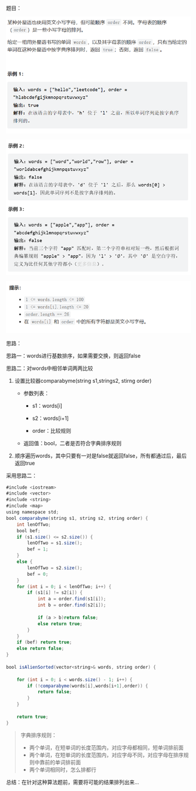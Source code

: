 题目：

![image-20230309104532897](34—外星语是否排序/img/image-20230309104532897.png)

![image-20230309104548287](34—外星语是否排序/img/image-20230309104548287.png)

![image-20230309104557906](34—外星语是否排序/img/image-20230309104557906.png)

思路：

思路一：words进行基数排序，如果需要交换，则返回false

思路二：对words中相邻单词两两比较

1. 设置比较器comparabyme(string s1,strings2, stirng order)

   + 参数列表：

     + s1：words[i]

     + s2：words[i+1]

     + order：比较规则

   + 返回值：bool，二者是否符合字典排序规则

2. 顺序遍历words，其中只要有一对是false就返回false，所有都通过后，最后返回true

采用思路二：

```java
#include <iostream>
#include <vector>
#include <string>
#include <map>
using namespace std;
bool comparabyme(string s1, string s2, string order) {
	int lenOfTwo;
	bool bef;
	if (s1.size() <= s2.size()) {
		lenOfTwo = s1.size();
		bef = 1;
	}
	else {
		lenOfTwo = s2.size();
		bef = 0;
	}
	for (int i = 0; i < lenOfTwo; i++) {
		if (s1[i] != s2[i]) {
			int a = order.find(s1[i]);
			int b = order.find(s2[i]);
			
			if (a > b)return false;
			else return true;
		}
	}
	if (bef) return true;
	else return false;
}

bool isAlienSorted(vector<string>& words, string order) {

	for (int i = 0; i < words.size() - 1; i++) {
		if (!comparabyme(words[i],words[i+1],order)) {
			return false;
		}
	}

	return true;
}

```

> 字典排序规则：
>
> + 两个单词，在短单词的长度范围内，对应字母都相同，短单词排前面
> + 两个单词，在短单词的长度范围内，对应字母不同，对应字母在排序规则中靠前的单词排前面
> + 两个单词相同时，怎么排都行

总结：在针对这种算法题前，需要将可能的结果排列出来...